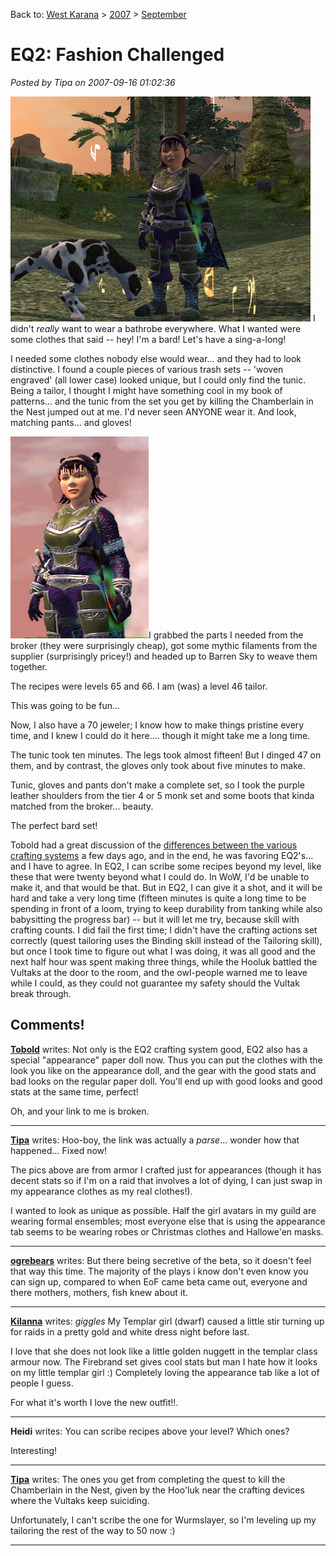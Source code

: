 Back to: [West Karana](/posts/westkarana.md) > [2007](/posts/2007/westkarana.md) > [September](./westkarana.md)
# EQ2: Fashion Challenged

*Posted by Tipa on 2007-09-16 01:02:36*

![dinaclothes.jpg](../../../uploads/2007/09/dinaclothes.jpg)
I didn't *really* want to wear a bathrobe everywhere. What I wanted were some clothes that said -- hey! I'm a bard! Let's have a sing-a-long!

I needed some clothes nobody else would wear... and they had to look distinctive. I found a couple pieces of various trash sets -- 'woven engraved' (all lower case) looked unique, but I could only find the tunic. Being a tailor, I thought I might have something cool in my book of patterns... and the tunic from the set you get by killing the Chamberlain in the Nest jumped out at me. I'd never seen ANYONE wear it. And look, matching pants... and gloves!

![dinabust.jpg](../../../uploads/2007/09/dinabust.jpg)I grabbed the parts I needed from the broker (they were surprisingly cheap), got some mythic filaments from the supplier (surprisingly pricey!) and headed up to Barren Sky to weave them together.

The recipes were levels 65 and 66. I am (was) a level 46 tailor.

This was going to be fun...

Now, I also have a 70 jeweler; I know how to make things pristine every time, and I knew I could do it here.... though it might take me a long time.

The tunic took ten minutes. The legs took almost fifteen! But I dinged 47 on them, and by contrast, the gloves only took about five minutes to make.

Tunic, gloves and pants don't make a complete set, so I took the purple leather shoulders from the tier 4 or 5 monk set and some boots that kinda matched from the broker... beauty.

The perfect bard set!

Tobold had a great discussion of the [differences between the various crafting systems](http://tobolds.blogspot.com/2007/09/comparing-crafting-systems.html) a few days ago, and in the end, he was favoring EQ2's... and I have to agree. In EQ2, I can scribe some recipes beyond my level, like these that were twenty beyond what I could do. In WoW, I'd be unable to make it, and that would be that. But in EQ2, I can give it a shot, and it will be hard and take a very long time (fifteen minutes is quite a long time to be spending in front of a loom, trying to keep durability from tanking while also babysitting the progress bar) -- but it will let me try, because skill with crafting counts. I did fail the first time; I didn't have the crafting actions set correctly (quest tailoring uses the Binding skill instead of the Tailoring skill), but once I took time to figure out what I was doing, it was all good and the next half hour was spent making three things, while the Hooluk battled the Vultaks at the door to the room, and the owl-people warned me to leave while I could, as they could not guarantee my safety should the Vultak break through.
## Comments!

**[Tobold](http://tobolds.blogspot.com/)** writes: Not only is the EQ2 crafting system good, EQ2 also has a special "appearance" paper doll now. Thus you can put the clothes with the look you like on the appearance doll, and the gear with the good stats and bad looks on the regular paper doll. You'll end up with good looks and good stats at the same time, perfect!

Oh, and your link to me is broken.

---

**[Tipa](https://chasingdings.com)** writes: Hoo-boy, the link was actually a *parse*... wonder how that happened... Fixed now!

The pics above are from armor I crafted just for appearances (though it has decent stats so if I'm on a raid that involves a lot of dying, I can just swap in my appearance clothes as my real clothes!).

I wanted to look as unique as possible. Half the girl avatars in my guild are wearing formal ensembles; most everyone else that is using the appearance tab seems to be wearing robes or Christmas clothes and Hallowe'en masks.

---

**[ogrebears](http://www.ogrebear.com)** writes: But there being secretive of the beta, so it doesn't feel that way this time. The majority of the plays i know don't even know you can sign up, compared to when EoF came beta came out, everyone and there mothers, mothers, fish knew about it.

---

**[Kilanna](http://kilanna.wordpress.com)** writes: *giggles* My Templar girl (dwarf) caused a little stir turning up for raids in a pretty gold and white dress night before last.

I love that she does not look like a little golden nuggett in the templar class armour now. The Firebrand set gives cool stats but man I hate how it looks on my little templar girl :) Completely loving the appearance tab like a lot of people I guess.

For what it's worth I love the new outfit!!.

---

**Heidi** writes: You can scribe recipes above your level? Which ones? 

Interesting!

---

**[Tipa](https://chasingdings.com)** writes: The ones you get from completing the quest to kill the Chamberlain in the Nest, given by the Hoo'luk near the crafting devices where the Vultaks keep suiciding.

Unfortunately, I can't scribe the one for Wurmslayer, so I'm leveling up my tailoring the rest of the way to 50 now :)

---

